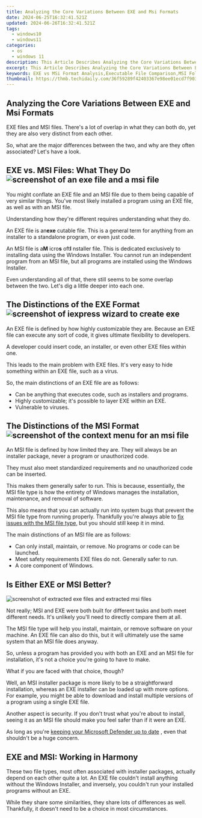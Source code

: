 ```yaml
---
title: Analyzing the Core Variations Between EXE and Msi Formats
date: 2024-06-25T16:32:41.521Z
updated: 2024-06-26T16:32:41.521Z
tags:
  - windows10
  - windows11
categories:
  - os
  - windows 11
description: This Article Describes Analyzing the Core Variations Between EXE and Msi Formats
excerpt: This Article Describes Analyzing the Core Variations Between EXE and Msi Formats
keywords: EXE vs MSi Format Analysis,Executable File Comparison,MSI Folder Structure Study,Format Differences,Core Variations in Executables,File Types,Understanding Executable Formats
thumbnail: https://thmb.techidaily.com/36f59289f42403367e98ee01ecd7f903ee9a9399b65951332a255432e2acfb47.jpg
---
```


## Analyzing the Core Variations Between EXE and Msi Formats

 EXE files and MSI files. There's a lot of overlap in what they can both do, yet they are also very distinct from each other.

 So, what are the major differences between the two, and why are they often associated? Let's have a look.

## EXE vs. MSI Files: What They Do ![screenshot of an exe file and a msi file](https://static1.makeuseofimages.com/wordpress/wp-content/uploads/2023/01/screenshot_of_an_exe_file_and_msi_file.jpg)

 You might conflate an EXE file and an MSI file due to them being capable of very similar things. You've most likely installed a program using an EXE file, as well as with an MSI file.

 Understanding how they're different requires understanding what they do.

 An EXE file is an**exe** cutable file. This is a general term for anything from an installer to a standalone program, or even just code.

 An MSI file is a**M** icro**s** oft**I** nstaller file. This is dedicated exclusively to installing data using the Windows Installer. You cannot run an independent program from an MSI file, but all programs are installed using the Windows Installer.

 Even understanding all of that, there still seems to be some overlap between the two. Let's dig a little deeper into each one.

## The Distinctions of the EXE Format ![screenshot of iexpress wizard to create exe](https://static1.makeuseofimages.com/wordpress/wp-content/uploads/2023/01/screenshot_of_iexpress_wizard_create_exe.jpg)

 An EXE file is defined by how highly customizable they are. Because an EXE file can execute any sort of code, it gives ultimate flexibility to developers.

 A developer could insert code, an installer, or even other EXE files within one.

 This leads to the main problem with EXE files. It's very easy to hide something within an EXE file, such as a virus.

So, the main distinctions of an EXE file are as follows:

* Can be anything that executes code, such as installers and programs.
* Highly customizable; it's possible to layer EXE within an EXE.
* Vulnerable to viruses.

## The Distinctions of the MSI Format ![screenshot of the context menu for an msi file](https://static1.makeuseofimages.com/wordpress/wp-content/uploads/2023/01/screenshot_of_msi_right_click_menu.jpg)

 An MSI file is defined by how limited they are. They will always be an installer package, never a program or unauthorized code.

 They must also meet standardized requirements and no unauthorized code can be inserted.

 This makes them generally safer to run. This is because, essentially, the MSI file type is how the entirety of Windows manages the installation, maintenance, and removal of software.

 This also means that you can actually run into system bugs that prevent the MSI file type from running properly. Thankfully you're always able to [fix issues with the MSI file type,](https://www.makeuseof.com/windows-installer-package-fix-issues/) but you should still keep it in mind.

The main distinctions of an MSI file are as follows:

* Can only install, maintain, or remove. No programs or code can be launched.
* Meet safety requirements EXE files do not. Generally safer to run.
* A core component of Windows.

## Is Either EXE or MSI Better?

![screenshot of extracted exe files and extracted msi files](https://static1.makeuseofimages.com/wordpress/wp-content/uploads/2023/01/screenshot_of_extracted_msi_and_extracted_exe.jpg)

 Not really; MSI and EXE were both built for different tasks and both meet different needs. It's unlikely you'll need to directly compare them at all.

 The MSI file type will help you install, maintain, or remove software on your machine. An EXE file can also do this, but it will ultimately use the same system that an MSI file does anyway.

 So, unless a program has provided you with both an EXE and an MSI file for installation, it's not a choice you're going to have to make.

What if you are faced with that choice, though?

 Well, an MSI installer package is more likely to be a straightforward installation, whereas an EXE installer can be loaded up with more options. For example, you might be able to download and install multiple versions of a program using a single EXE file.

 Another aspect is security. If you don't trust what you're about to install, seeing it as an MSI file should make you feel safer than if it were an EXE.

 As long as you're [keeping your Microsoft Defender up to date](https://www.makeuseof.com/microsoft-defender-manually-update/) , even that shouldn't be a huge concern.

## EXE and MSI: Working in Harmony

 These two file types, most often associated with installer packages, actually depend on each other quite a lot. An EXE file couldn't install anything without the Windows Installer, and inversely, you couldn't run your installed programs without an EXE.

 While they share some similarities, they share lots of differences as well. Thankfully, it doesn't need to be a choice in most circumstances.


<ins class="adsbygoogle"
     style="display:block"
     data-ad-format="autorelaxed"
     data-ad-client="ca-pub-7571918770474297"
     data-ad-slot="1223367746"></ins>



<ins class="adsbygoogle"
     style="display:block"
     data-ad-client="ca-pub-7571918770474297"
     data-ad-slot="8358498916"
     data-ad-format="auto"
     data-full-width-responsive="true"></ins>



